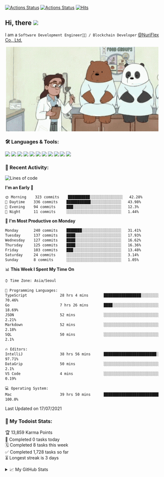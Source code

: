 
[![Actions Status](https://github.com/ddok2/ddok2/workflows/Todoist%20Readme/badge.svg)](https://github.com/ddok2/ddok2/actions)
[![Actions Status](https://github.com/ddok2/ddok2/workflows/wakatime-stats/badge.svg)](https://github.com/ddok2/ddok2/actions)
[![Hits](https://hits.seeyoufarm.com/api/count/incr/badge.svg?url=https%3A%2F%2Fgithub.com%2Fddok2&count_bg=%23FF9595&title_bg=%23555555&icon=github.svg&icon_color=%23FFFFFF&title=hits&edge_flat=false)](https://hits.seeyoufarm.com)

<!-- ![visitors](https://visitor-badge.laobi.icu/badge?page_id=ddok2.ddok2) -->
## Hi, there <img src="https://raw.githubusercontent.com/MartinHeinz/MartinHeinz/master/wave.gif" width="25px">

I am a `Software Development Engineer🧑‍💻 / Blockchain Developer` [@NuriFlex Co., Ltd.](https://nuriflex.com)


<p align="center">
<img align="center" alt="GIF" src="img/debugging.gif" />
</p>


### 🛠 Languages & Tools:
<p>
    <img src="https://img.shields.io/badge/go-%2300ADD8.svg?&style=for-the-badge&logo=go&logoColor=white"/>
    <img src="https://img.shields.io/badge/node.js%20-%2343853D.svg?&style=for-the-badge&logo=node.js&logoColor=white"/>
    <img src="https://img.shields.io/badge/javascript%20-%23323330.svg?&style=for-the-badge&logo=javascript&logoColor=%23F7DF1E"/>
    <img src="https://img.shields.io/badge/typescript%20-%23007ACC.svg?&style=for-the-badge&logo=typescript&logoColor=white"/>
    <img src="https://img.shields.io/badge/python%20-%2314354C.svg?&style=for-the-badge&logo=python&logoColor=white"/>
    <img src="https://img.shields.io/badge/react%20-%2320232a.svg?&style=for-the-badge&logo=react&logoColor=%2361DAFB"/>
    <img src="https://img.shields.io/badge/AWS%20-%23FF9900.svg?&style=for-the-badge&logo=amazon-aws&logoColor=white"/>
    <img src="https://img.shields.io/badge/Google%20Cloud%20-%234285F4.svg?&style=for-the-badge&logo=google-cloud&logoColor=white"/>
    <img src="https://img.shields.io/badge/docker%20-%230db7ed.svg?&style=for-the-badge&logo=docker&logoColor=white"/>
    <img src="https://img.shields.io/badge/kubernetes%20-%23326ce5.svg?&style=for-the-badge&logo=kubernetes&logoColor=white"/>
    <img src="https://img.shields.io/badge/ansible%20-%231A1918.svg?&style=for-the-badge&logo=ansible&logoColor=white"/>
</p>

### 🌈 Recent Activity:
<!--START_SECTION:waka-->
![Lines of code](https://img.shields.io/badge/From%20Hello%20World%20I%27ve%20Written-694147%20lines%20of%20code-blue)

**I'm an Early 🐤** 

```text
🌞 Morning    323 commits    ██████████░░░░░░░░░░░░░░░   42.28% 
🌆 Daytime    336 commits    ███████████░░░░░░░░░░░░░░   43.98% 
🌃 Evening    94 commits     ███░░░░░░░░░░░░░░░░░░░░░░   12.3% 
🌙 Night      11 commits     ░░░░░░░░░░░░░░░░░░░░░░░░░   1.44%

```
📅 **I'm Most Productive on Monday** 

```text
Monday       240 commits    ███████░░░░░░░░░░░░░░░░░░   31.41% 
Tuesday      137 commits    ████░░░░░░░░░░░░░░░░░░░░░   17.93% 
Wednesday    127 commits    ████░░░░░░░░░░░░░░░░░░░░░   16.62% 
Thursday     125 commits    ████░░░░░░░░░░░░░░░░░░░░░   16.36% 
Friday       103 commits    ███░░░░░░░░░░░░░░░░░░░░░░   13.48% 
Saturday     24 commits     ░░░░░░░░░░░░░░░░░░░░░░░░░   3.14% 
Sunday       8 commits      ░░░░░░░░░░░░░░░░░░░░░░░░░   1.05%

```


📊 **This Week I Spent My Time On** 

```text
⌚︎ Time Zone: Asia/Seoul

💬 Programming Languages: 
TypeScript               28 hrs 4 mins       █████████████████░░░░░░░░   70.46% 
Go                       7 hrs 26 mins       ████░░░░░░░░░░░░░░░░░░░░░   18.69% 
JSON                     52 mins             ░░░░░░░░░░░░░░░░░░░░░░░░░   2.21% 
Markdown                 52 mins             ░░░░░░░░░░░░░░░░░░░░░░░░░   2.18% 
SQL                      50 mins             ░░░░░░░░░░░░░░░░░░░░░░░░░   2.1%

🔥 Editors: 
IntelliJ                 38 hrs 56 mins      ████████████████████████░   97.71% 
DataGrip                 50 mins             ░░░░░░░░░░░░░░░░░░░░░░░░░   2.1% 
VS Code                  4 mins              ░░░░░░░░░░░░░░░░░░░░░░░░░   0.19%

💻 Operating System: 
Mac                      39 hrs 50 mins      █████████████████████████   100.0%

```


 Last Updated on 17/07/2021
<!--END_SECTION:waka-->

### 🚧 My Todoist Stats:
<!-- TODO-IST:START -->
🏆  13,859 Karma Points           
🌸  Completed 0 tasks today           
🗓  Completed 8 tasks this week           
✅  Completed 1,728 tasks so far           
⏳  Longest streak is 3 days
<!-- TODO-IST:END -->

<details>
<summary>📈 My GitHub Stats</summary>
<p align="center"> <img src="https://github-readme-stats.vercel.app/api?username=ddok2&show_icons=true" alt="ddok2" />
</details>

